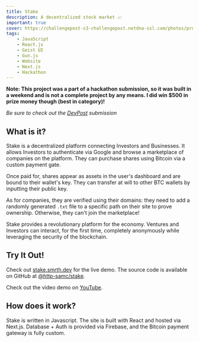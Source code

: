 ```yaml
---
title: Stake
description: A decentralized stock market 📈
important: true
cover: https://challengepost-s3-challengepost.netdna-ssl.com/photos/production/software_photos/001/932/732/datas/original.png
tags:
    - JavaScript
    - React.js
    - Geist UI
    - Gun.js
    - Website
    - Next.js
    - Hackathon
---
```


**Note: This project was a part of a hackathon submission, so it was built in a weekend and is not a complete project by any means. I did win $500 in prize money though (best in category)!**

*Be sure to check out the [DevPost](https://devpost.com/software/stake-wguzpx) submission*

## What is it?
Stake is a decentralized platform connecting Investors and Businesses. It allows Investors to authenticate via Google and browse a marketplace of companies on the platform. They can purchase shares using Bitcoin via a custom payment gate.

Once paid for, shares appear as assets in the user's dashboard and are bound to their wallet's key. They can transfer at will to other BTC wallets by inputting their public key.

As for companies, they are verified using their domains: they need to add a randomly generated `.txt` file to a specific path on their site to prove ownership. Otherwise, they can't join the marketplace!

Stake provides a revolutionary platform for the economy. Ventures and Investors can interact, for the first time, completely anonymously while leveraging the security of the blockchain.

## Try It Out!
Check out [stake.smrth.dev](https://stake.smrth.dev) for the live demo. The source code is available on GitHub at [@http-samc/stake](https://github.com/http-samc/stake).

Check out the video demo on [YouTube](https://youtu.be/DGr8_7Ac5ow).

## How does it work?
Stake is written in Javascript. The site is built with React and hosted via Next.js. Database + Auth is provided via Firebase, and the Bitcoin payment gateway is fully custom.